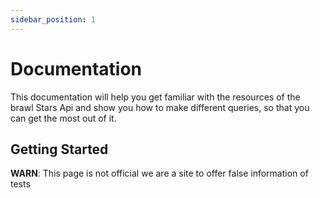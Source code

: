 ```yaml
---
sidebar_position: 1
---
```


# Documentation

This documentation will help you get familiar with the resources of the brawl Stars Api and show you how to make different queries, so that you can get the most out of it.

## Getting Started

**WARN**: This page is not official we are a site to offer false information of tests
